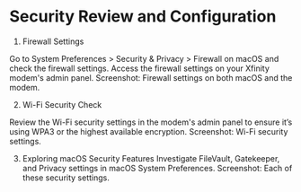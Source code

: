 # Security Review and Configuration
1. Firewall Settings

Go to System Preferences > Security & Privacy > Firewall on macOS and check the firewall settings.
Access the firewall settings on your Xfinity modem's admin panel.
Screenshot: Firewall settings on both macOS and the modem.

2. Wi-Fi Security Check

Review the Wi-Fi security settings in the modem's admin panel to ensure it’s using WPA3 or the highest available encryption.
Screenshot: Wi-Fi security settings.


3. Exploring macOS Security Features
Investigate FileVault, Gatekeeper, and Privacy settings in macOS System Preferences.
Screenshot: Each of these security settings.
